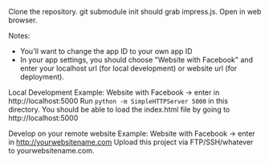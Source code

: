 Clone the repository.
git submodule init should grab impress.js.
Open in web browser.

Notes:
* You'll want to change the app ID to your own app ID
* In your app settings, you should choose "Website with Facebook" and enter your localhost url (for local development) or website url (for deployment).

Local Development Example:
Website with Facebook -> enter in http://localhost:5000
Run `python -m SimpleHTTPServer 5000` in this directory. You should be able to load the index.html file by going to http://localhost:5000

Develop on your remote website Example:
Website with Facebook -> enter in http://yourwebsitename.com
Upload this project via FTP/SSH/whatever to yourwebsitename.com.
